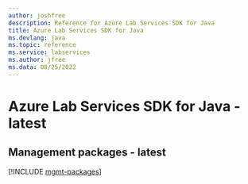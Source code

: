 ```yaml
---
author: joshfree
description: Reference for Azure Lab Services SDK for Java
title: Azure Lab Services SDK for Java
ms.devlang: java
ms.topic: reference
ms.service: labservices
ms.author: jfree
ms.data: 08/25/2022
---
```

# Azure Lab Services SDK for Java - latest

## Management packages - latest
[!INCLUDE [mgmt-packages](lab-services-mgmt-index.md)]